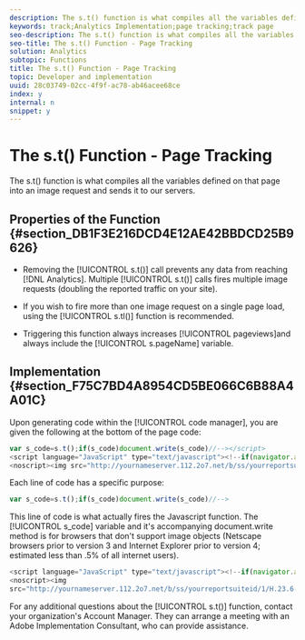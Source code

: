 ```yaml
---
description: The s.t() function is what compiles all the variables defined on that page into an image request and sends it to our servers.
keywords: track;Analytics Implementation;page tracking;track page
seo-description: The s.t() function is what compiles all the variables defined on that page into an image request and sends it to our servers.
seo-title: The s.t() Function - Page Tracking
solution: Analytics
subtopic: Functions
title: The s.t() Function - Page Tracking
topic: Developer and implementation
uuid: 28c03749-02cc-4f9f-ac78-ab46acee68ce
index: y
internal: n
snippet: y
---
```


# The s.t() Function - Page Tracking

The s.t() function is what compiles all the variables defined on that page into an image request and sends it to our servers.

## Properties of the Function {#section_DB1F3E216DCD4E12AE42BBDCD25B9626}

* Removing the [!UICONTROL s.t()] call prevents any data from reaching [!DNL Analytics]. Multiple [!UICONTROL s.t()] calls fires multiple image requests (doubling the reported traffic on your site). 

* If you wish to fire more than one image request on a single page load, using the [!UICONTROL s.tl()] function is recommended. 
* Triggering this function always increases [!UICONTROL pageviews]and always include the [!UICONTROL s.pageName] variable.

## Implementation {#section_F75C7BD4A8954CD5BE066C6B88A4A01C}

Upon generating code within the [!UICONTROL code manager], you are given the following at the bottom of the page code:

```js
var s_code=s.t();if(s_code)document.write(s_code)//--></script> 
<script language="JavaScript" type="text/javascript"><!--if(navigator.appVersion.indexOf('MSIE')>=0)document.write(unescape('%3C')+'\!-'+'-')//--></script> 
<noscript><img src="http://yournameserver.112.2o7.net/b/ss/yourreportsuiteid/1/H.23.6--NS/0" height="1" width="1" border="0" alt="" /></noscript> 

```

Each line of code has a specific purpose:

```js
var s_code=s.t();if(s_code)document.write(s_code)//-->
```

This line of code is what actually fires the Javascript function. The [!UICONTROL s_code] variable and it's accompanying document.write method is for browsers that don't support image objects (Netscape browsers prior to version 3 and Internet Explorer prior to version 4; estimated less than .5% of all internet users). 

```js
<script language="JavaScript" type="text/javascript"><!--if(navigator.appVersion.indexOf('MSIE')>=0)document.write(unescape('%3C')+'\!-'+'-')//--></script> 
<noscript><img  
src="http://yournameserver.112.2o7.net/b/ss/yourreportsuiteid/1/H.23.6--NS/0" height="1" width="1" border="0" alt="" />
```

For any additional questions about the [!UICONTROL s.t()] function, contact your organization's Account Manager. They can arrange a meeting with an Adobe Implementation Consultant, who can provide assistance. 
